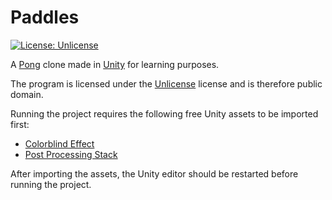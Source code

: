 # Paddles
[![License: Unlicense](https://img.shields.io/badge/license-Unlicense-blue.svg)](http://unlicense.org/)

A [Pong](https://en.wikipedia.org/wiki/Pong) clone made in [Unity](https://unity3d.com/) for learning purposes.


The program is licensed under the [Unlicense](http://unlicense.org/) license and is therefore public domain.

Running the project requires the following free Unity assets to be imported first:
* [Colorblind Effect](https://assetstore.unity.com/packages/vfx/shaders/fullscreen-camera-effects/colorblind-effect-76360)
* [Post Processing Stack](https://assetstore.unity.com/packages/essentials/post-processing-stack-83912)

After importing the assets, the Unity editor should be restarted before running the project.